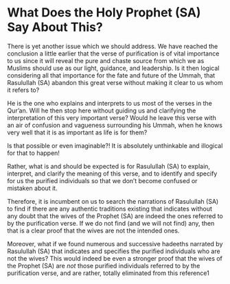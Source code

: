 What Does the Holy Prophet (SA) Say About This?
===============================================

There is yet another issue which we should address. We have reached the
conclusion a little earlier that the verse of purification is of vital
importance to us since it will reveal the pure and chaste source from
which we as Muslims should use as our light, guidance, and leadership.
Is it then logical considering all that importance for the fate and
future of the Ummah, that Rasulullah (SA) abandon this great verse
without making it clear to us whom it refers to?

He is the one who explains and interprets to us most of the verses in
the Qur’an. Will he then stop here without guiding us and clarifying the
interpretation of this very important verse? Would he leave this verse
with an air of confusion and vagueness surrounding his Ummah, when he
knows very well that it is as important as life is for them?

Is that possible or even imaginable?! It is absolutely unthinkable and
illogical for that to happen!

Rather, what is and should be expected is for Rasulullah (SA) to
explain, interpret, and clarify the meaning of this verse, and to
identify and specify for us the purified individuals so that we don’t
become confused or mistaken about it.

Therefore, it is incumbent on us to search the narrations of Rasulullah
(SA) to find if there are any authentic traditions existing that
indicates without any doubt that the wives of the Prophet (SA) are
indeed the ones referred to by the purification verse. If we do not find
(and we will not find) any, then that is a clear proof that the wives
are not the intended ones.

Moreover, what if we found numerous and successive hadeeths narrated by
Rasulullah (SA) that indicates and specifies the purified individuals
who are not the wives? This would indeed be even a stronger proof that
the wives of the Prophet (SA) are *not* those purified individuals
referred to by the purification verse, and are rather, totally
eliminated from this reference1


